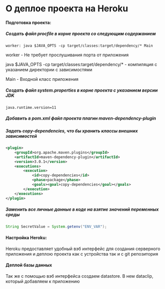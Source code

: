 # О деплое проекта на Heroku

#### Подготовка проекта:

##### Создать файл procfile в корне проекта со следующим содержанием
```
worker: java $JAVA_OPTS -cp target/classes:target/dependency/* Main
```
worker - Не требует прослушивания порта от приложения

java $JAVA_OPTS -cp target/classes:target/dependency/* - компиляция с указанием директории с зависимостями

Main - Входной класс приложения

##### Создать файл system.properties в корне проекта с указанием версии JDK
```
java.runtime.version=11
```
##### Добавить в pom.xml файл проекта плагин maven-dependency-plugin
##### Задать copy-dependencies, что бы хранить классы внешних зависимостей

``` xml
<plugin>
    <groupId>org.apache.maven.plugins</groupId>
    <artifactId>maven-dependency-plugin</artifactId>
    <version>3.0.1</version>
    <executions>
        <execution>
            <id>copy-dependencies</id>
            <phase>package</phase>
            <goals><goal>copy-dependencies</goal></goals>
        </execution>
    </executions>
</plugin>
```

##### Заменить все личные данные в коде на взятие значений переменных среды

```java
String SecretValue = System.getenv("ENV_VAR");
```

#### Настройка Heroku:

Heroku предоставляет удобный вэб интерфейс для создания серверного приложения и
деплою проекта как с устройства так и с git репозитория

#### Деплой базы данных

Так же с помощью вэб интерфейса создаем datastore. В нем dataclip, который добавляем к приложению

